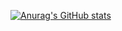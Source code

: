 [![Anurag's GitHub stats](https://github-readme-stats.vercel.app/api?username=Duckiz)](https://github.com/anuraghazra/github-readme-stats)
